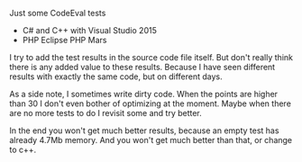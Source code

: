 Just some CodeEval tests

- C# and C++ with Visual Studio 2015
- PHP Eclipse PHP Mars

I try to add the test results in the source code file itself.
But don't really think there is any added value to these results.
Because I have seen different results with exactly the same code, but on different days.

As a side note, I sometimes write dirty code.
When the points are higher than 30 I don't even bother of optimizing at the moment.
Maybe when there are no more tests to do I revisit some and try better.

In the end you won't get much better results, because an empty test has already 4.7Mb memory.
And you won't get much better than that, or change to c++.